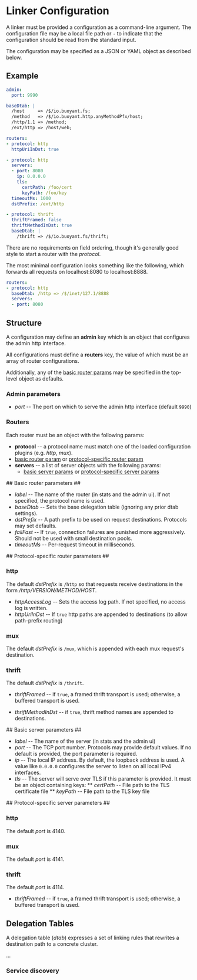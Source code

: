 # Linker Configuration #

A linker must be provided a configuration as a command-line argument.
The configuration file may be a local file path or `-` to indicate
that the configuration should be read from the standard input.

The configuration may be specified as a JSON or YAML object as
described below.

## Example ##

```yaml
admin:
  port: 9990

baseDtab: |
  /host     => /$/io.buoyant.fs;
  /method   => /$/io.buoyant.http.anyMethodPfx/host;
  /http/1.1 => /method;
  /ext/http => /host/web;

routers:
- protocol: http
  httpUriInDst: true

- protocol: http
  servers:
  - port: 8080
    ip: 0.0.0.0
    tls:
      certPath: /foo/cert
      keyPath: /foo/key
  timeoutMs: 1000
  dstPrefix: /ext/http

- protocol: thrift
  thriftFramed: false
  thriftMethodInDst: true
  baseDtab: |
    /thrift => /$/io.buoyant.fs/thrift;
```

There are no requirements on field ordering, though it's generally
good style to start a router with the _protocol_.

The most minimal configuration looks something like the following,
which forwards all requests on localhost:8080 to localhost:8888.

```yaml
routers:
- protocol: http
  baseDtab: /http => /$/inet/127.1/8888
  servers:
  - port: 8080
```

## Structure ##

A configuration may define an **admin** key which is an object that configures
the admin http interface.

All configurations must define a **routers** key, the value of which
must be an array of router configurations.

Additionally, any of the [basic router params](#basic-router-params)
may be specified in the top-level object as defaults.

### Admin parameters ###

* *port* -- The port on which to serve the admin http interface (default `9990`)

### Routers ###

Each router must be an object with the following params:

* **protocol** -- a protocol name must match one of the loaded configuration plugins (e.g. _http_, _mux_).
* [basic router param](#basic-router-params) or [protocol-specific router param](#proto-router-params)
* **servers** -- a list of server objects with the following params:
  * [basic server params](#basic-server-params) or [protocol-specific server params](#proto-server-params)

<a name="basic-router-params">
## Basic router parameters ##

* *label* -- The name of the router (in stats and the admin ui). If
not specified, the protocol name is used.
* *baseDtab* -- Sets the base delegation table (ignoring any prior
dtab settings).
* *dstPrefix* -- A path prefix to be used on request
destinations. Protocols may set defaults.
* *failFast* -- If `true`, connection failures are punished more
aggressively. Should not be used with small destination pools.
* *timeoutMs* -- Per-request timeout in milliseconds.

<!-- TODO router capacity  -->

<a name="proto-router-params">
## Protocol-specific router parameters ##

### http ###

The default _dstPrefix_ is `/http` so that requests
receive destinations in the form _/http/VERSION/METHOD/HOST_.

* *httpAccessLog* -- Sets the access log path.  If not specified, no
access log is written.
* *httpUriInDst* -- If `true` http paths are appended to destinations
(to allow path-prefix routing)

### mux ###

The default _dstPrefix_ is `/mux`, which is appended with each mux
request's destination.

### thrift ###

The default _dstPrefix_ is `/thrift`.

* *thriftFramed* -- if `true`, a framed thrift transport is used; otherwise, a buffered transport is used.

* *thriftMethodInDst* -- if `true`, thrift method names are appended to destinations.

<a name="basic-server-params">
## Basic server parameters ##

* *label* -- The name of the server (in stats and the admin ui)
* *port* -- The TCP port number. Protocols may provide default
values. If no default is provided, the port parameter is required.
* *ip* -- The local IP address.  By default, the loopback address is
used.  A value like `0.0.0.0` configures the server to listen on all
local IPv4 interfaces.
* *tls* -- The server will serve over TLS if this parameter is provided.  It must be an object containing keys:
** *certPath* -- File path to the TLS certificate file
** *keyPath* -- File path to the TLS key file

<a name="proto-server-params">
## Protocol-specific server parameters ##

### http ###

The default _port_ is 4140.

### mux ###

The default _port_ is 4141.

### thrift ###

The default _port_ is 4114.

* *thriftFramed* -- if `true`, a framed thrift transport is used; otherwise, a buffered transport is used.

## Delegation Tables ##

A delegation table (*dtab*) expresses a set of linking rules that
rewrites a destination path to a concrete cluster.

...

### Service discovery ###

<!-- TODO explain how service discovery backends are exported via Namers -->
